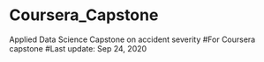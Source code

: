 # Coursera_Capstone
Applied Data Science Capstone on accident severity
#For Coursera capstone
#Last update: Sep 24, 2020
